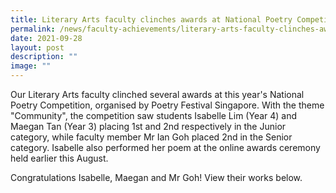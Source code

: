 ```yaml
---
title: Literary Arts faculty clinches awards at National Poetry Competition
permalink: /news/faculty-achievements/literary-arts-faculty-clinches-awards-at-national-poetry-competition/
date: 2021-09-28
layout: post
description: ""
image: ""
---
```

Our Literary Arts faculty clinched several awards at this year's National Poetry Competition, organised by Poetry Festival Singapore. With the theme "Community", the competition saw students Isabelle Lim (Year 4) and Maegan Tan (Year 3) placing 1st and 2nd respectively in the Junior category, while faculty member Mr Ian Goh placed 2nd in the Senior category. Isabelle also performed her poem at the online awards ceremony held earlier this August.  
  
Congratulations Isabelle, Maegan and Mr Goh! View their works below.

